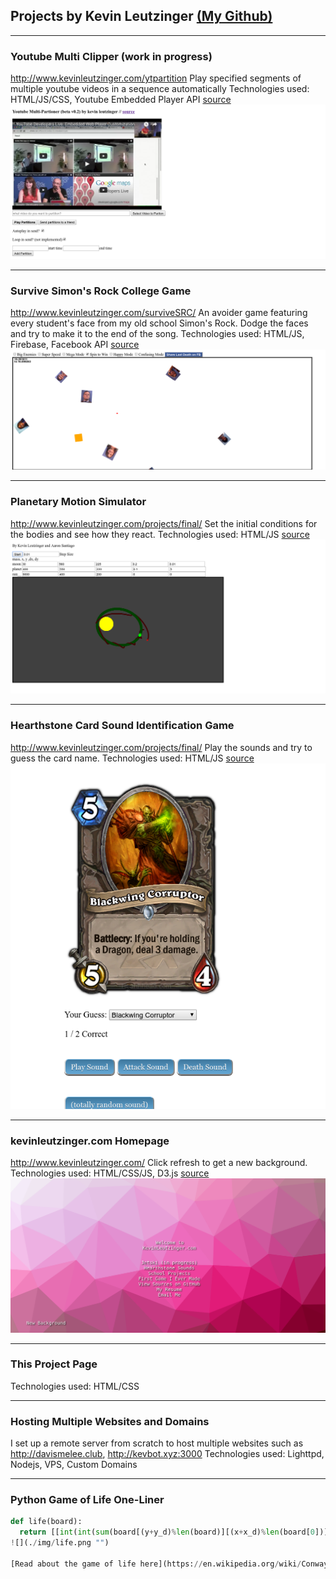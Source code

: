 ## Projects by Kevin Leutzinger [(My Github)](https://github.com/kleutzinger/kleutzinger.github.io/)
***
### Youtube Multi Clipper (work in progress)
http://www.kevinleutzinger.com/ytpartition
Play specified segments of multiple youtube videos in a sequence automatically
Technologies used: HTML/JS/CSS, Youtube Embedded Player API
[source](https://github.com/kleutzinger/kleutzinger.github.io/tree/master/ytpartition)
![](./img/yt.png "")

***

### Survive Simon's Rock College Game
http://www.kevinleutzinger.com/surviveSRC/
An avoider game featuring every student's face from my old school Simon's Rock. Dodge the faces and try to make it to the end of the song.
Technologies used: HTML/JS, Firebase, Facebook API
[source](https://github.com/kleutzinger/kleutzinger.github.io/tree/master/surviveSRC)
![](./img/src.png "")

***

### Planetary Motion Simulator
http://www.kevinleutzinger.com/projects/final/
Set the initial conditions for the bodies and see how they react.
Technologies used: HTML/JS
[source](https://github.com/kleutzinger/kleutzinger.github.io/tree/master/projects/final)
![](./img/planet.png "")

***

### Hearthstone Card Sound Identification Game
http://www.kevinleutzinger.com/projects/final/
Play the sounds and try to guess the card name.
Technologies used: HTML/JS
[source](https://github.com/kleutzinger/kleutzinger.github.io/tree/master/hearth)
![](./img/hs.png "")

***

### kevinleutzinger.com Homepage
http://www.kevinleutzinger.com/
Click refresh to get a new background.
Technologies used: HTML/CSS/JS, D3.js
[source](https://github.com/kleutzinger/kleutzinger.github.io/blob/master/index.html)
![](./img/kevinleutzinger.png "")

***

### This Project Page
Technologies used: HTML/CSS

***

### Hosting Multiple Websites and Domains
I set up a remote server from scratch to host multiple websites such as http://davismelee.club, http://kevbot.xyz:3000
Technologies used: Lighttpd, Nodejs, VPS, Custom Domains

***

### Python Game of Life One-Liner
```python
def life(board):
  return [[int(int(sum(board[(y+y_d)%len(board)][(x+x_d)%len(board[0])] for y_d in range(-1,2) for x_d in range(-1,2)))+val*9 in (3,12,13)) for x, val  in enumerate(row)] for y, row in enumerate(board)]```
![](./img/life.png "")

[Read about the game of life here](https://en.wikipedia.org/wiki/Conway%27s_Game_of_Life)
